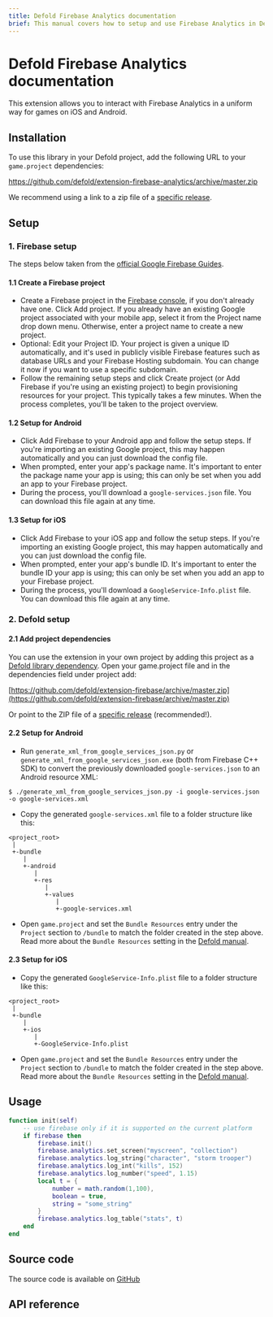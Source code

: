 ```yaml
---
title: Defold Firebase Analytics documentation
brief: This manual covers how to setup and use Firebase Analytics in Defold.
---
```


# Defold Firebase Analytics documentation

This extension allows you to interact with Firebase Analytics in a uniform way for games on iOS and Android.


## Installation
To use this library in your Defold project, add the following URL to your `game.project` dependencies:

https://github.com/defold/extension-firebase-analytics/archive/master.zip

We recommend using a link to a zip file of a [specific release](https://github.com/defold/extension-firebase-analytics/releases).

## Setup
### 1. Firebase setup
The steps below taken from the [official Google Firebase Guides](https://firebase.google.com/docs/cpp/setup).

#### 1.1 Create a Firebase project
* Create a Firebase project in the [Firebase console](https://console.firebase.google.com/), if you don't already have one. Click Add project. If you already have an existing Google project associated with your mobile app, select it from the Project name drop down menu. Otherwise, enter a project name to create a new project.
* Optional: Edit your Project ID. Your project is given a unique ID automatically, and it's used in publicly visible Firebase features such as database URLs and your Firebase Hosting subdomain. You can change it now if you want to use a specific subdomain.
* Follow the remaining setup steps and click Create project (or Add Firebase if you're using an existing project) to begin provisioning resources for your project. This typically takes a few minutes. When the process completes, you'll be taken to the project overview.

#### 1.2 Setup for Android
* Click Add Firebase to your Android app and follow the setup steps. If you're importing an existing Google project, this may happen automatically and you can just download the config file.
* When prompted, enter your app's package name. It's important to enter the package name your app is using; this can only be set when you add an app to your Firebase project.
* During the process, you'll download a `google-services.json` file. You can download this file again at any time.

#### 1.3 Setup for iOS
* Click Add Firebase to your iOS app and follow the setup steps. If you're importing an existing Google project, this may happen automatically and you can just download the config file.
* When prompted, enter your app's bundle ID. It's important to enter the bundle ID your app is using; this can only be set when you add an app to your Firebase project.
* During the process, you'll download a `GoogleService-Info.plist` file. You can download this file again at any time.

### 2. Defold setup
#### 2.1 Add project dependencies
You can use the extension in your own project by adding this project as a [Defold library dependency](http://www.defold.com/manuals/libraries/). Open your game.project file and in the dependencies field under project add:

[https://github.com/defold/extension-firebase/archive/master.zip](https://github.com/defold/extension-firebase/archive/master.zip)

Or point to the ZIP file of a [specific release](https://github.com/defold/extension-firebase/releases) (recommended!).

#### 2.2 Setup for Android

* Run `generate_xml_from_google_services_json.py` or `generate_xml_from_google_services_json.exe` (both from Firebase C++ SDK) to convert the previously downloaded `google-services.json` to an Android resource XML:

```
$ ./generate_xml_from_google_services_json.py -i google-services.json -o google-services.xml
```

* Copy the generated `google-services.xml` file to a folder structure like this:

```
<project_root>
 |
 +-bundle
    |
    +-android
       |
       +-res
          |
          +-values
             |
             +-google-services.xml
```

* Open `game.project` and set the `Bundle Resources` entry under the `Project` section to `/bundle` to match the folder created in the step above. Read more about the `Bundle Resources` setting in the [Defold manual](https://www.defold.com/manuals/project-settings/#_project).


#### 2.3 Setup for iOS
* Copy the generated `GoogleService-Info.plist` file to a folder structure like this:

```
<project_root>
 |
 +-bundle
    |
    +-ios
       |
       +-GoogleService-Info.plist
```

* Open `game.project` and set the `Bundle Resources` entry under the `Project` section to `/bundle` to match the folder created in the step above. Read more about the `Bundle Resources` setting in the [Defold manual](https://www.defold.com/manuals/project-settings/#_project).


## Usage

```lua
function init(self)
	-- use firebase only if it is supported on the current platform
	if firebase then
		firebase.init()
		firebase.analytics.set_screen("myscreen", "collection")
		firebase.analytics.log_string("character", "storm trooper")
		firebase.analytics.log_int("kills", 152)
		firebase.analytics.log_number("speed", 1.15)
		local t = {
			number = math.random(1,100),
			boolean = true,
			string = "some_string"
		}
		firebase.analytics.log_table("stats", t)
	end
end
```

## Source code

The source code is available on [GitHub](https://github.com/defold/extension-firebase-analytics)



## API reference
